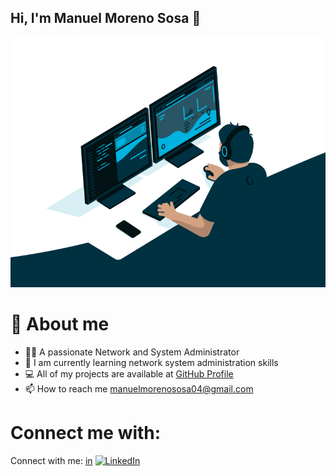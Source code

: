 ## Hi, I'm Manuel Moreno Sosa 👋
<img src="administrator.gif" width="600" height="400" />

# 💬 About me
  - 🙋‍♂️ A passionate Network and System Administrator
  - 🌱 I am currently learning network system administration skills
  - 💻 All of my projects are available at [GitHub Profile](https://github.com/Manuelms04)
  - 📫 How to reach me manuelmorenososa04@gmail.com

# Connect me with: 
Connect with me: [in](https://www.linkedin.com/in/manuel-moreno-sosa-46a2b0334/)
[![LinkedIn](https://upload.wikimedia.org/wikipedia/commons/c/ca/LinkedIn_logo_initials.png)](https://www.linkedin.com/in/manuel-moreno-sosa-46a2b0334/)



